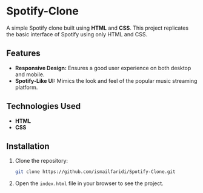 # Spotify-Clone
A simple Spotify clone built using **HTML** and **CSS**.
This project replicates the basic interface of Spotify using only HTML and CSS.

## Features
- **Responsive Design:** Ensures a good user experience on both desktop and mobile.
- **Spotify-Like UI:** Mimics the look and feel of the popular music streaming platform.

## Technologies Used
- **HTML**
- **CSS**

## Installation
1. Clone the repository:
    ```bash
    git clone https://github.com/ismailfaridi/Spotify-Clone.git
    ```
2. Open the `index.html` file in your browser to see the project.
